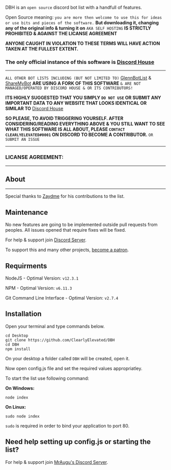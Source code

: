 DBH is an `open source` discord bot list with a handfull of features. 

Open Source meaning: `you are more then welcome to use this for ideas or use bits and pieces of the software.` **But downloading it, changing any of the original info & turning it on** `AKA SELF HOSTING` **IS STRICTLY PROHIBITED & AGAINST THE LICANSE AGREEMENT**

**ANYONE CAUGHT IN VIOLATION TO THESE TERMS WILL HAVE ACTION TAKEN AT THE FULLEST EXTENT.**

### The only official instance of this software is [Discord House](https://www.discordjs.services)

---

`ALL OTHER BOT LISTS INCLUDING (BUT NOT LIMITED TO)` [GlennBotList](https://glennbotlist.xyz/) & [ShareMyBot](https://www.sharemybot.com/) **__ARE USING A FORK OF THIS SOFTWARE__** `& ARE NOT MANAGED/OPERATED BY DISCORD HOUSE & OR ITS CONTRIBUTORS!` 

**__ITS HIGHLY SUGGESTED THAT YOU SIMPLY `DO NOT USE` OR SUBMIT ANY IMPORTANT DATA TO ANY WEBSITE THAT LOOKS IDENTICAL OR SIMILAR TO__** [Discord House](https://www.discordjs.service) 

**SO PLEASE, TO AVOID TRIGGERING YOURSELF. AFTER CONSIDERING/READING EVERYTHING ABOVE & YOU STILL WANT TO SEE WHAT THIS SOFTWARE IS ALL ABOUT, PLEASE `CONTACT CLEARLYELEVATED#0001` ON DISCORD TO BECOME A CONTRIBUTOR.** `OR SUBMIT AN ISSUE`

---

### LICANSE AGREEMENT: 

---

## About
---
Special thanks to [Zaydme](https://github.com/Zaydme) for his contributions to the list.

## Maintenance
No new features are going to be implemented outside pull requests from peoples. All issues opened that require fixes will be fixed.

For help & support join [Discord Server](https://discord.plus/discordhouse).

To support this and many other projects, [become a patron](https://www.patreon.com/clearlyelevated).

## Requirments
NodeJS - Optimal Version: `v12.3.1`

NPM - Optimal Version: `v6.11.3`

Git Command Line Interface - Optimal Version: `v2.7.4`

## Installation
Open your terminal and type commands below.
```
cd Desktop
git clone https://github.com/ClearlyElevated/DBH
cd DBH
npm install
```
On your desktop a folder called `DBH` will be created, open it.

Now open config.js file and set the required values appropriatley.

To start the list use following command:

**On Windows:**
```
node index
```
**On Linux:**
```
sudo node index
```
`sudo` is required in order to bind your application to port 80.

## Need help setting up config.js or starting the list?
For help & support join [MrAugu's Discord Server](https://discord.gg/rk7cVyk).
